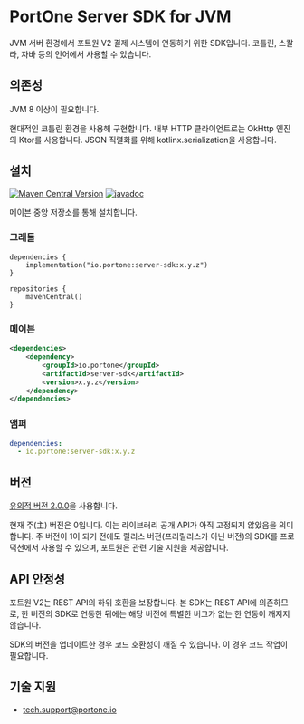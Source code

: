 # PortOne Server SDK for JVM

JVM 서버 환경에서 포트원 V2 결제 시스템에 연동하기 위한 SDK입니다. 코틀린,
스칼라, 자바 등의 언어에서 사용할 수 있습니다.

## 의존성

JVM 8 이상이 필요합니다.

현대적인 코틀린 환경을 사용해 구현합니다. 내부 HTTP 클라이언트로는 OkHttp 엔진의
Ktor를 사용합니다. JSON 직렬화를 위해 kotlinx.serialization을 사용합니다.

## 설치

[![Maven Central Version](https://img.shields.io/maven-central/v/io.portone/server-sdk)](https://central.sonatype.com/artifact/io.portone/server-sdk)
[![javadoc](https://javadoc.io/badge2/io.portone/server-sdk/javadoc.svg)](https://javadoc.io/doc/io.portone/server-sdk)

메이븐 중앙 저장소를 통해 설치합니다.

### 그래들

```Gradle Kotlin DSL
dependencies {
    implementation("io.portone:server-sdk:x.y.z")
}

repositories {
    mavenCentral()
}
```

### 메이븐

```XML
<dependencies>
    <dependency>
        <groupId>io.portone</groupId>
        <artifactId>server-sdk</artifactId>
        <version>x.y.z</version>
    </dependency>
</dependencies>
```

### 앰퍼

```YAML
dependencies:
  - io.portone:server-sdk:x.y.z
```

## 버전

[유의적 버전 2.0.0](https://semver.org/spec/v2.0.0.html)을 사용합니다.

현재 주(主) 버전은 0입니다. 이는 라이브러리 공개 API가 아직 고정되지 않았음을
의미합니다. 주 버전이 1이 되기 전에도 릴리스 버전(프리릴리스가 아닌 버전)의
SDK를 프로덕션에서 사용할 수 있으며, 포트원은 관련 기술 지원을 제공합니다.

## API 안정성

포트원 V2는 REST API의 하위 호환을 보장합니다. 본 SDK는 REST API에 의존하므로,
한 버전의 SDK로 연동한 뒤에는 해당 버전에 특별한 버그가 없는 한 연동이 깨지지
않습니다.

SDK의 버전을 업데이트한 경우 코드 호환성이 깨질 수 있습니다. 이 경우 코드 작업이
필요합니다.

## 기술 지원

- tech.support@portone.io
